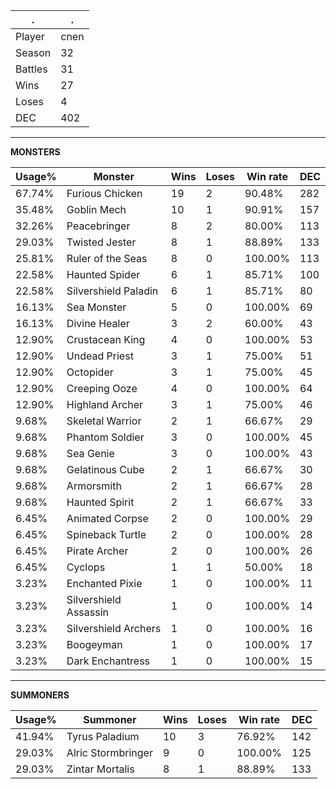 .|.
|-|-
Player|cnen
Season|32
Battles|31
Wins|27
Loses|4
DEC|402

---
**MONSTERS**

Usage%|Monster|Wins|Loses|Win rate|DEC|
-|-|-|-|-|-|
67.74%|Furious Chicken|19|2|90.48%|282|
35.48%|Goblin Mech|10|1|90.91%|157|
32.26%|Peacebringer|8|2|80.00%|113|
29.03%|Twisted Jester|8|1|88.89%|133|
25.81%|Ruler of the Seas|8|0|100.00%|113|
22.58%|Haunted Spider|6|1|85.71%|100|
22.58%|Silvershield Paladin|6|1|85.71%|80|
16.13%|Sea Monster|5|0|100.00%|69|
16.13%|Divine Healer|3|2|60.00%|43|
12.90%|Crustacean King|4|0|100.00%|53|
12.90%|Undead Priest|3|1|75.00%|51|
12.90%|Octopider|3|1|75.00%|45|
12.90%|Creeping Ooze|4|0|100.00%|64|
12.90%|Highland Archer|3|1|75.00%|46|
9.68%|Skeletal Warrior|2|1|66.67%|29|
9.68%|Phantom Soldier|3|0|100.00%|45|
9.68%|Sea Genie|3|0|100.00%|43|
9.68%|Gelatinous Cube|2|1|66.67%|30|
9.68%|Armorsmith|2|1|66.67%|28|
9.68%|Haunted Spirit|2|1|66.67%|33|
6.45%|Animated Corpse|2|0|100.00%|29|
6.45%|Spineback Turtle|2|0|100.00%|28|
6.45%|Pirate Archer|2|0|100.00%|26|
6.45%|Cyclops|1|1|50.00%|18|
3.23%|Enchanted Pixie|1|0|100.00%|11|
3.23%|Silvershield Assassin|1|0|100.00%|14|
3.23%|Silvershield Archers|1|0|100.00%|16|
3.23%|Boogeyman|1|0|100.00%|17|
3.23%|Dark Enchantress|1|0|100.00%|15|

---
**SUMMONERS**

Usage%|Summoner|Wins|Loses|Win rate|DEC|
-|-|-|-|-|-|
41.94%|Tyrus Paladium|10|3|76.92%|142|
29.03%|Alric Stormbringer|9|0|100.00%|125|
29.03%|Zintar Mortalis|8|1|88.89%|133|
